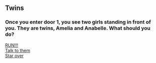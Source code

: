 ## Twins

### Once you enter door 1, you see two girls standing in front of you. They are twins, Amelia and Anabelle. What should you do?

[RUN!!!](hide.md)  
[Talk to them](become-friends.md)  
[Star over](../README.md)